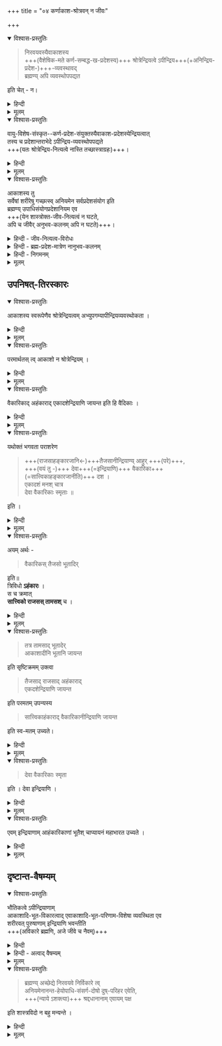 +++
title = "०४ कर्णाकाश-श्रोत्रवन् न जीवः"

+++

<details open><summary>विश्वास-प्रस्तुतिः</summary>

> निरवयवस्यैवाकाशस्य  
+++(वैशेषिक-मते कर्ण-सम्बद्ध-ख-प्रदेशस्य)+++ श्रोत्रेन्द्रियत्वे ऽपीन्द्रिय+++(+अनिन्द्रिय-प्रदेश-)+++-व्यवस्थावद्  
ब्रह्मण्य् अपि व्यवस्थोपपद्यत 

इति चेत् - न।
</details>

<details><summary>हिन्दी</summary>

[[११६]]  

आगे द्वैताद्वैतवादी ने  
उपर्युक्त व्यवस्था को सिद्ध करते हुये कहा कि  
वैशेषिकों ने निरवयव आकाश को ही श्रोत्रेन्द्रिय माना है ।  
उन लोगो ने प्रत्येक मनुष्य का शरीर  
चलते रहने पर भी  
उन शरीरों का विभिन्न आकाश-प्रदेशों में सम्बन्ध होते रहने पर भी  
प्रत्येक जीव के श्रोत्रेन्द्रिय को व्यवस्थित माना है ।  
तथा उन लोगों ने यह भी माना है कि  
कर्ण सम्बद्ध आकाशप्रदेश श्रोत्रेन्द्रिय है  
कर्णसम्बन्ध-रहित आकाश अनिन्द्रिय है ।+++(5)+++  
इस प्रकार आकाश एक होने पर भी  
इन्द्रियत्व और अनिन्द्रियत्व की व्यवस्था होती है ।  

उसी प्रकार ही प्रकृत में भी मानना चाहिये ।  
ब्रह्म निरवयव एवं एक है ।  
उसका विविधप्रदेशों में  
विविध उपाधियों से सम्बन्ध होता है ।  
उपाधिसम्बद्ध ब्रह्मप्रदेश जीव है,  
उपाधिसम्बन्धरहित ब्रह्मप्रदेश ब्रह्म है ।  
इस प्रकार जीव और ब्रह्म में  
व्यवस्था घट जाती है ।  

जिस प्रकार वैशेषिकों के मत में  
प्रत्येक मनुष्य का शरीर चलते रहने पर भी  
उन शरीरों का  
विभिन्न आकाशप्रदेशों से सम्बन्ध होते रहने पर भी  
प्रत्येक जीव का श्रोत्रेन्द्रिय व्यवस्थित माना जाता है  
उसी प्रकार अन्तःकरणादि उपाधि चलकर  
विभिन्न ब्रह्मप्रदेशों से सम्बन्ध पाते रहने पर भी  
जीव व्यवस्थित रहते हैं ।  
इस प्रकार जीवों में  
परस्पर व्यवस्था घट जाती है ।  
यह द्वैताद्वैतवादी का कथन है ।  

</details>


<details><summary>मूलम्</summary>

निरवयवस्यैवाकाशस्य श्रोत्रेन्द्रियत्वे ऽपीन्द्रियव्यवस्थावद् ब्रह्मण्य् अपि व्यवस्थोपपद्यत इति चेत् - न 
</details>


<details open><summary>विश्वास-प्रस्तुतिः</summary>

वायु-विशेष-संस्कृत--कर्ण-प्रदेश-संयुक्तस्यैवाकाश-प्रदेशस्येन्द्रियत्वात्  
तस्य च प्रदेशान्तराभेदे ऽपीन्द्रिय-व्यवस्थोपपद्यते  
+++(यतः श्रोत्रेन्द्रिय-नित्यत्वे नास्ति तच्छास्त्राग्रहः)+++। 
</details>

<details><summary>हिन्दी</summary>

इसका निराकरण करते हुये श्रीरामानुज स्वामी जी ने कहा कि  
हम आकाश को श्रोत्रेन्द्रिय नहीं मानते ।  
यह अर्थ आगे विस्तारपूर्वक कहा जायेगा ।  
वैशेषिक दार्शनिक आकाश को  
श्रोत्रेन्द्रिय मानते हैं ।  
उनके मत के अनुसार विचार करने पर  
यह सिद्ध होता है कि  
निरवयव आकाश को  
श्रोत्रेन्द्रिय मानकर इन्द्रियानिन्द्रिय व्यवस्था  
एवं श्रोत्रेन्द्रियों में परस्पर व्यवस्था घटाई जा सकती है,  
किन्तु प्रकृत जीवब्रह्मव्यवस्था तथा जीवों में  
परस्पर व्यवस्था उनके मत के अनुसार भी  
घटाई नहीं जा सकती ।  

जिससे शब्द का साक्षात्कार हो  
वह श्रोत्रेन्द्रिय कहा जाता है ।  
विशेषणविशिष्ट आकाश  
शब्दसाक्षात्कार का कारण बनता है  
अतएव श्रोत्रेन्द्रिय कहलाता है ।  
अब प्रश्न उठता है कि  
वह विशेषण कौन है ?  
उत्तर यह है कि मनुष्य जब शब्द का उच्चारण करता है,  
तब उस उच्चारणप्रयत्न से एक वायुविशेष उत्पन्न होकर  
मुख से बाहर फैलता है ।  
उस वायु का संयोग दूसरे मनुष्य के कर्ण से हो जाता है ।  
वायुविशेष के संयोग से  
उसका कर्ण संस्कृत होता है ।+++(5)+++  
इस प्रकार वायुविशेष के संयोग से संस्कृत होने वाले कर्णप्रदेश से संयुक्त आकाशप्रदेश  
श्रोत्रेन्द्रिय बनता है  
क्योंकि उससे ही शब्द का साक्षात्कार होता है ।  
इस प्रकार के कर्णदेश से  
जब कोई भी आकाशप्रदेश संयुक्त रहता है,  
तब वह शब्दसाक्षात्कार का कारण होने से श्रोत्रेन्द्रिय कहलाता है  
क्योंकि शरीर चलते समय वायुविशेषसंस्कृत कर्ण भी चलता रहता है,  
उसका विभिन्न आकाशप्रदेशों से सम्बन्ध होता है।  
वे विविध आकाशप्रदेश भी कर्ण से संयुक्त रहते समय श्रोत्रेन्द्रिय बन जाते हैं ।  
जो आकाशप्रदेश उपर्युक्त विशेषणविशिष्ट कर्ण से संयुक्त होकर  
शब्दसाक्षात्कार का कारण होता है वह  
[[१२०]]  
श्रोत्रेन्द्रिय कहलाता है,  
जो आकाशप्रदेश उपर्युक्तविशेषणविशिष्ट कर्ण से संयुक्त न होने के कारण शब्दसाक्षात्कार का कारण नहीं बनता वह आकाशप्रदेश अनिन्द्रिय अर्थात् इन्द्रियभिन्न कहलाता है ।  
इस प्रकार आकाशप्रदेशों में इन्द्रियत्व और अनिन्द्रियत्व की व्यवस्था घट जाती है ।  

श्रोत्रेन्द्रियों में परस्पर व्यवस्था भी  
इस प्रकार घट जाती है कि  
जिस पुरुष के वायुविशेष संस्कृत कर्ण से  
जब जो आकाशप्रदेश संयुक्त रहता है,  
वह उस समय उस पुरुष को  
शब्दसाक्षात्कार कराकर  
उस पुरुष का श्रोत्रेन्द्रिय बन जाता है,  
दूसरे पुरुष के वैसे कर्ण से संयुक्त आकाशप्रदेश  
दूसरे पुरुष को शब्दसाक्षात्कार करा सकता है,  
प्रथम पुरुष को नहीं ।  
इसलिये प्रथम पुरुष का श्रोत्रेन्द्रिय नहीं बनता,  
किन्तु दूसरे पुरुष का ही श्रोत्रेन्द्रिय बनता है ।  
इस प्रकार प्रतिपुरुष श्रोत्रेन्द्रिय व्यवस्थित हो जाते हैं ।  
यही श्रोत्रेन्द्रियों में परस्पर व्यवस्था है ।  
यह इस प्रकार घट जाती है ।  

</details>


<details><summary>मूलम्</summary>

वायुविशेषसंस्कृतकर्णप्रदेशसंयुक्तस्यैवाकाशप्रदेशस्येन्द्रियत्वात् तस्य च प्रदेशान्तराभेदे ऽपीन्द्रियव्यवस्थोपपद्यते । 
</details>


<details open><summary>विश्वास-प्रस्तुतिः</summary>

आकाशस्य तु  
सर्वेषां शरीरेषु गच्छत्स्व् अनियमेन सर्वप्रदेशसंयोग इति  
ब्रह्मण्य् उपाधिसंयोगप्रदेशानियम एव  
+++(येन शास्त्रोक्त-जीव-नित्यत्वं न घटते,  
अपि च जीवैर् अनुभव-कलनम् अपि न घटते)+++।
</details>

<details><summary>हिन्दी - जीव-नित्यत्व-विरोधः</summary>

यह तो मानना ही पड़ेगा कि  
कर्ण का आकाश के प्रदेशविशेष से सम्बन्ध नियत नहीं रहता ।  
शरीर चलते रहते समय कर्ण का विभिन्न आकाशप्रदेशों से सम्बन्ध होता रहता है  
इस प्रकार प्रदेशविशेष से कर्ण का सम्बन्ध नियत न होने पर भी  
जब जो आकाशप्रदेश कर्णसंयुक्त होकर शब्दसाक्षात्कार कराता है,  
वह उस समय श्रोत्रेन्द्रिय बन जाता है ।  


प्रकृत में वैसी व्यवस्था नहीं घटती ।  
अन्तःकरण इत्यादि उपाधि  
ब्रह्म के प्रदेशविशेष से सदा सम्बद्ध नहीं रहते  
किन्तु चलते समय  
विभिन्न ब्रह्मप्रदेशों से सम्बद्ध होते जाते हैं ।  
जो ब्रह्मप्रदेश इस समय उपाधिसंयुक्त नहीं है  
वह भी किसी समय  
इस उपाधि से सम्बद्ध रहा,  
या सम्बद्ध होने वाला है ।  
ऐसा कोई ब्रह्मप्रदेश सिद्ध होता ही नहीं  
जो तीनों कालों में भी उपाधि से सम्बद्ध रहे ।  
इसलिये जीवब्रह्मव्यवस्था नहीं घटती । 

द्वैताद्वैतवादियों ने यह कहा था कि 

> उपाधि से सम्बद्ध ब्रह्मप्रदेश जीव है,  
उपाधिरहित ब्रह्मप्रदेश ब्रह्म है ।+++(5)+++  
इस प्रकार जीवब्रह्मव्यवस्था घट जाती है।  

उनका यह कथन समीचीन नहीं, क्योंकि ऐसा ब्रह्मप्रदेश होता ही नहीं  
जो तीनों कालों में उपाधिसम्बन्धरहित हो ।  
यदि द्वैताद्वैतवादियों का यह अभिप्राय है कि  
जब जो ब्रह्मप्रदेश उपाधि से युक्त होगा,  
तब वह जीव होगा,  
जब वह ब्रह्मप्रदेश उपाधि से रहित होगा,  
तब वह ब्रह्म बन जायेगा ।  
तब तो जीव की उत्पत्ति और विनाश मानना होगा  
क्योंकि उपाधिसंयोग होने पर उस ब्रह्मप्रदेश में जीवत्व आता है  
उपाधि हटने पर उस ब्रह्मप्रदेश में जीवत्व नष्ट हो जाता है।  
जीव की उत्पत्ति और विनाश  
शास्त्रविरुद्ध है  
क्योंकि शास्त्र जीव को अजन्मा  
एवं नित्य बतलाता है ।  
</details>


<details><summary>हिन्दी - ब्रह्म-प्रदेश-मात्रेण नानुभव-कलनम्</summary>

इस विवेचन से सिद्ध होता है कि  
द्वैताद्वैतवादियों के मत में  
जीवब्रह्मव्यवस्था नहीं घटती है ।   
जीवों में परस्पर व्यवस्था भी नहीं घटती है ।  
प्रत्येक जीव  
अपने २ सुख दुःख इत्यादि को समझते हैं,  
दूसरों के सुख दुःख इत्यादि को नहीं समझते ।  
यही जीवों में परस्पर व्यवस्था है ।  
यह व्यवस्था भी द्वैताद्वैतवादियों के मत में नहीं घटती है  
क्योंकि सभी ब्रह्मप्रदेशों से  
सभी उपाधियों का सम्बन्ध होता रहता है,  
सभी जीव ब्रह्म का प्रदेश ही हैं  
ब्रह्म ही जानने की क्षमता रखता है,  
उपाधि नहीं,  
क्योंकि वह जड है ।  

जीव बनने वाले ब्रह्मप्रदेशों को  
अपने में लगे हुये  
सब तरह की उपाधियों के संसर्ग से होने वाले  
सुख दुःखों के विषय में  
जानकारी रखना चाहिये ।  
ऐसा तो होता नहीं । [[१२१]]  

यदि कहा जाय कि दूसरा ब्रह्मप्रदेश  
अन्य उपाधि से होने वाले सुख दुःखों को समझने में असमर्थ है, तो,  
उपाधि एक प्रदेश में सुख दुःखों को उत्पन्न कराकर  
जब दूसरे ब्रह्मप्रदेश में पहुँचता है,  
तब पहले ब्रह्मप्रदेश में हुये सुख दुःखों का जो दूसरे ब्रह्मप्रदेशों में स्मरण होता है  
उसमें बाधा पड़ेगी,  
क्योंकि वह दूसरा प्रदेश है,  
पहले प्रदेश में हुये सुख दुःखों को समझने में वह असमर्थ ही रहेगा ।  

यदि इस दोष को दूर करने के लिये  
यह माना जाय कि  
एक प्रदेश में हुये सुख दुःखों को दूसरा प्रदेश समझने में क्षमता रखता है,  
तब तो उपाधियों को इधर उधर चलते रहने पर  
विभिन्नब्रह्मप्रदेशरूपी जीवों पर हुये सुख दुःखों को  
अन्यान्य ब्रह्मप्रदेशरूपी जीवों को समझते रहना चाहिये ।  
इसलिये जीवों में परस्पर व्यवस्था भी द्वैताद्वैतवाद में नहीं जमती है ।  

</details>


<details><summary>हिन्दी - निगमनम्</summary>

इस प्रकार श्रीरामानुज स्वामी जी ने  
वैशेषिकों के मत के अनुसार  
आकाश को ही श्रोत्रेन्द्रिय मानकर  
दृष्टान्त एवं दाष्टन्तिक में यह अन्तर दिखलाया है कि  
दृष्टान्त में इन्द्रियानिन्द्रिय व्यवस्था  
एवं श्रोत्रेन्द्रियों में परस्पर व्यवस्था घट जाती है,  
किन्तु दान्तिक में जीवब्रह्मव्यवस्था तथा जीवों में परस्पर व्यवस्था नहीं घटती है ।  

</details>


<details><summary>मूलम्</summary>

आकाशस्य तु सर्वेषां शरीरेषु गच्छत्स्वनियमेन सर्वप्रदेशसंयोग इति ब्रह्मण्य् उपाधिसंयोगप्रदेशानियम एव।  
</details>


## उपनिषत्-तिरस्कारः
<details open><summary>विश्वास-प्रस्तुतिः</summary>

आकाशस्य स्वरूपेणैव श्रोत्रेन्द्रियत्वम् अभ्युपगम्यापीन्द्रियव्यवस्थोकता । 
</details>

<details><summary>हिन्दी</summary>

[[१२२]]  

आगे श्रीरामानुज स्वामी जी ने कहा कि  
उपर्युक्त विवेचन आकाश स्वरूप को श्रोत्रेन्द्रिय मानकर किया गया है ।  
</details>


<details><summary>मूलम्</summary>

आकाशस्य स्वरूपेणैव श्रोत्रेन्द्रियत्वम् अभ्युपगम्यापीन्द्रियव्यवस्थोकता । 
</details>


<details open><summary>विश्वास-प्रस्तुतिः</summary>

परमार्थतस् त्व् आकाशो न श्रोत्रेन्द्रियम् । 
</details>

<details><summary>हिन्दी</summary>

वास्तव में आकाश श्रोत्रेन्द्रिय नहीं हैं ।  
</details>


<details><summary>मूलम्</summary>

परमार्थतस् त्व् आकाशो न श्रोत्रेन्द्रियम् । 
</details>


<details open><summary>विश्वास-प्रस्तुतिः</summary>

वैकारिकाद् अहंकाराद् एकादशेन्द्रियाणि जायन्त इति हि वैदिकाः । 
</details>

<details><summary>हिन्दी</summary>

वैदिकों का यह सिद्धान्त है कि सात्त्विकाहंकार से एकादश (ग्यारह) इन्द्रिय उत्पन्न होते हैं ।  
</details>


<details><summary>मूलम्</summary>

वैकारिकाद् अहंकाराद् एकादशेन्द्रियाणि जायन्त इति हि वैदिकाः । 
</details>


<details open><summary>विश्वास-प्रस्तुतिः</summary>

यथोक्तं भगवता पराशरेण 

> +++(राजसाहङ्कारजानि←)+++तैजसानीन्द्रियाण्य् आहुर् +++(परे)+++,  
+++(वयं तु -)+++ देवा+++(=इन्द्रियाणि)+++ वैकारिका+++(=सात्त्विकाहङ्कारजानीति)+++ दश ।  
एकादशं मनश् चात्र  
देवा वैकारिकाः स्मृताः ॥ 

इति ।
</details>

<details><summary>हिन्दी</summary>

यह श्रीपराशरब्रह्मर्षि के वचन से सिद्ध होता है ।  
वह वचन यह है कि-  

तैजसानीन्द्रियाण्याहुर्देवा  
वैकारिका दश ।  
एकादशं मनश्चात्र देवा वैकारिकाः स्मृताः ॥  

अर्थात् दूसरे वादी कहते हैं कि इन्द्रिय तैजस अर्थात् राजसाहंकार से उत्पन्न हैं ।  
परन्तु यह बात नहीं ।  
किन्तु स्मृतिकारों ने यही माना है कि  
दस इन्द्रिय वैकारिक अर्थात् सात्त्विकाहंकार से उत्पन्न हैं, तथा ग्यारहवाँ मन भी सात्त्विकाहंकार से उत्पन्न है ।  

इस प्रकार ग्यारह इन्द्रिय सात्त्विकाहंकार से उत्पन्न हैं ।  
यही सिद्धान्त है । 

</details>


<details><summary>मूलम्</summary>

यथोक्तं भगवता पराशरेणतैजसानीन्द्रियाण्य् आहुर् देवा वैकारिका दश ।एकादशं मनश् चात्र देवा वैकारिकाः स्मृताः ॥ इति ।
</details>

<details open><summary>विश्वास-प्रस्तुतिः</summary>

अयम् अर्थः -  

> वैकारिकस् तैजसो भूतादिर् 

इति॥  
त्रिविधो **ऽहंकारः** ।  
स च क्रमात्  
**सात्त्विको राजसस् तामसश्** च । 
</details>

<details><summary>हिन्दी</summary>

भावार्थ यह है कि अहंकार तीन प्रकार का है (१) वैकारिक (२) तैजस और (३) भूतादि ।  
ये ही सात्त्विक राजस और तामस कहलाते हैं ।  

</details>


<details><summary>मूलम्</summary>

अयम् अर्थः । वैकारिकस् तैजसो भूतादिर् इति॥ त्रिविधो ऽहंकारः । स च क्रमात् सात्त्विको राजसस् तामसश् च । 
</details>


<details open><summary>विश्वास-प्रस्तुतिः</summary>

> तत्र तामसाद् भूतादेर्  
आकाशादीनि भूतानि जायन्त  

इति सृष्टिक्रमम् उक्त्वा  

> तैजसाद् राजसाद् अहंकाराद्  
एकदशेन्द्रियाणि जायन्त 

इति परमतम् उपन्यस्य  

> सात्त्विकाहंकाराद् वैकारिकानीन्द्रियाणि जायन्त 

इति स्व-मतम् उच्यते। 
</details>

<details><summary>हिन्दी</summary>

उनमें तामसाहंकार अर्थात् भूतादि से  
आकाश इत्यादि पंचभूत उत्पन्न होते हैं।  
इस प्रकार सृष्टिक्रम को बतलाकर उपर्युक्त श्लोक से  
श्रीपराशरब्रह्मर्षि ने यह कहा कि  
कई वादी यह कहते हैं कि तैजस अर्थात् राजसाहंकार से ग्यारह इन्द्रिय उत्पन्न होते हैं ।  
इस प्रकार दूसरे वादियों के मत को कहकर  
महर्षि ने अपने मत को उपस्थापित करते हुये कहा कि  
ग्यारह इन्द्रिय वैकारिक अर्थात् सात्त्विकाहंकार से उत्पन्न होते हैं ।  

</details>


<details><summary>मूलम्</summary>

तत्र तामसाद् भूतादेर् आकाशादीनि भूतानि जायन्त इति सृष्टिक्रमम् उक्त्वा  
तैजसाद् राजसाद् अहंकाराद् एकदशेन्द्रियाणि जायन्त इति परमतम् उपन्यस्य  
सात्त्विकाहंकाराद् वैकारिकानीन्द्रियाणि जायन्त इति स्वमतम् उच्यते। 
</details>

<details open><summary>विश्वास-प्रस्तुतिः</summary>

> देवा वैकारिकाः स्मृता  

इति । देवा इन्द्रियाणि । 
</details>

<details><summary>हिन्दी</summary>

इस श्लोक में देवशब्द इन्द्रियों का वाचक है ।  
</details>


<details><summary>मूलम्</summary>

देवा वैकारिकाः स्मृता  
इति । देवा इन्द्रियाणि । 
</details>

<details open><summary>विश्वास-प्रस्तुतिः</summary>

एवम् इन्द्रियाणाम् आहंकारिकाणां  भूतैश् चाप्यायनं महाभारत उच्यते । 
</details>

<details><summary>हिन्दी</summary>

इस प्रकार सात्त्विकाहंकार से उत्पन्न होने वाले इन्द्रियों की पुष्टि पंचभूतों से हुआ करती है । यह अर्थ महाभारत से प्रमाणित है । 

इन्द्रिय अहंकार से उत्पन्न होते हैं, पंचभूतों से पुष्ट होते हैं,  
इस मर्म को बिना समझे ही  
वैशेषिकों ने  
इन्द्रियों को भौतिक घोषित किया है ।  
</details>


<details><summary>मूलम्</summary>

एवम् इन्द्रियाणाम् आहंकारिकाणां भूतैश् चाप्यायनं महाभारत उच्यते । 
</details>

## दृष्टान्त-वैषम्यम्
<details open><summary>विश्वास-प्रस्तुतिः</summary>

भौतिकत्वे ऽपीन्द्रियाणाम्  
आकाशादि-भूत-विकारत्वाद्  एवाकाशादि-भूत-परिणाम-विशेषा व्यवस्थिता एव  
शरीरवत् पुरुषाणाम् इन्द्रियाणि भवन्तीति  
+++(अविकारे ब्रह्मणि, अजे जीवे च नैवम्)+++
</details>

<details><summary>हिन्दी</summary>

इन्द्रियों को भौतिक मानने पर भी  
प्रतिपुरुष व्यवस्था कही जा सकती है।  
जिस प्रकार आकाशादि पंचमहाभूत सब पुरुषों के साधारण होने पर भी  
उनके परिणामरूप शरीर  
प्रतिपुरुष व्यवस्थित रहते हैं,  
अतएव यह कहा जाता है कि  
यह शरीर इस जीव का है उस जीव का नहीं ।  

इसी प्रकार ही पंचमहाभूतों के परिणामात्मक इन्द्रिय,  
विलक्षण परिणाम होने के कारण  
प्रतिपुरुष व्यवस्थित रहते हैं ।  

अतएव यहाँ पर भी यह कहा जा सकता है कि  
ये इन्द्रिय इस जीव का है,  
उस जीव का नहीं ।  
इस प्रकार इन्द्रियव्यवस्था इन्द्रियों को भौतिक मानने वालों के मत में भी घट जाती है ।  
</details>

<details><summary>हिन्दी - अत्वाद् वैषम्यम्</summary>

किन्तु द्वैताद्वैतवादियों के मत में यह व्यवस्था तभी घट सकती है  
जब जीव उसी प्रकार  
ब्रह्म का परिणाम हों  
जिस प्रकार इन्द्रिय भूतों का परिणाम है।  
जीव तो ब्रह्म का परिणाम नहीं बन सकते  
क्योंकि वे शास्त्र में अज अर्थात् उत्पत्तिरहित एवं नित्य कहे गये हैं ।  

</details>




<details><summary>मूलम्</summary>

भौतिकत्वे ऽपीन्द्रियाणाम् आकाशादिभूतविकारत्वाद् एवाकाशादिभूतपरिणामविशेषा व्यवस्थिता एव शरीरवत् पुरुषाणाम् इन्द्रियाणि भवन्तीति  
</details>


<details open><summary>विश्वास-प्रस्तुतिः</summary>

> ब्रह्मण्य् अच्छेद्ये निरवयवे निर्विकारे त्व्  
अनियमेनानन्त-हेयोपाधि-संसर्ग-दोषो दुष्-परिहर एवेति,  
+++(न्याये ऽशक्त्या)+++ श्रद्दधानानाम् एवायम् पक्ष  

इति शास्त्रविदो न बहु मन्यन्ते । 
</details>

<details><summary>हिन्दी</summary>

[[१२३]]  

द्वैताद्वैतवादियों के मत में यह दोष लग ही जाता है कि  
जो ब्रह्म निरवयव एवं निर्विकार होने से अच्छेद्य है  
उसी ब्रह्मस्वरूप में ही  
अनन्तदोषनिधि उपाधि लगकर  
उसे दूषित करते हैं,  
ब्रह्म निर्दोष नहीं चन सकता ।  
इस दोष का परिहार होता ही नहीं ।  

अतएव शास्त्रज्ञों ने यह माना है यह द्वैताद्वैतपक्ष  
उन लोगों की ही मान्यता को प्राप्त कर सकता है  
जो न्यायनिरूपण में असमर्थ हैं,  
तथा उपदेशमात्र से तृप्त हैं,  
मनन करने में असमर्थ हैं ।  
यह पक्ष शास्त्रज्ञों के बहुमान का पात्र नहीं बन सकता ।  

</details>


<details><summary>मूलम्</summary>

ब्रह्मण्य् अच्छेद्ये निरवयवे निर्विकारे त्व् अनियमेनानन्तहेयोपाधिसंसर्गदोषो दुष्परिहर एवेति श्रद्दधानानाम् एवायम् पक्ष इति शास्त्रविदो न बहु मन्यन्ते । 
</details>
